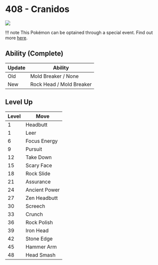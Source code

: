 # 408 - Cranidos
![][408]

!!! note
    This Pokémon can be optained through a special event. Find out more [here](../../../special_events/#fossil-pokemon).

## Ability (Complete)

Update | Ability
---    | ---
Old    | Mold Breaker / None
New    | Rock Head / Mold Breaker

## Level Up

Level | Move
---   | ---
  1   | Headbutt
  1   | Leer
  6   | Focus Energy
  9   | Pursuit
 12   | Take Down
 15   | Scary Face
 18   | Rock Slide
 21   | Assurance
 24   | Ancient Power
 27   | Zen Headbutt
 30   | Screech
 33   | Crunch
 36   | Rock Polish
 39   | Iron Head
 42   | Stone Edge
 45   | Hammer Arm
 48   | Head Smash



[408]: ../img/pokemon/408.png
